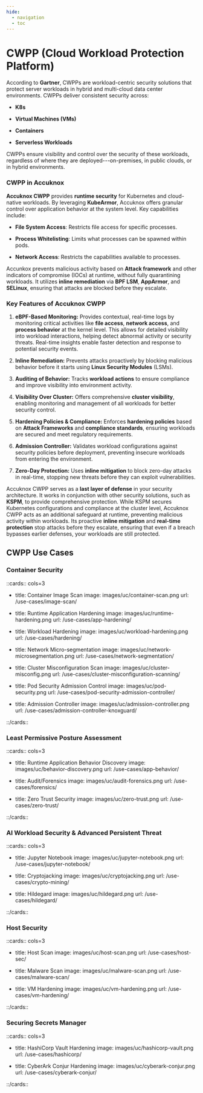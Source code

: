 ```yaml
---
hide:
  - navigation
  - toc
---
```

# CWPP (Cloud Workload Protection Platform)

According to **Gartner**, CWPPs are workload-centric security solutions that protect server workloads in hybrid and multi-cloud data center environments. CWPPs deliver consistent security across:

- **K8s**

- **Virtual Machines (VMs)**

- **Containers**

- **Serverless Workloads**

CWPPs ensure visibility and control over the security of these workloads, regardless of where they are deployed---on-premises, in public clouds, or in hybrid environments.

### CWPP in Accuknox

**Accuknox CWPP** provides **runtime security** for Kubernetes and cloud-native workloads. By leveraging **KubeArmor**, Accuknox offers granular control over application behavior at the system level. Key capabilities include:

- **File System Access**: Restricts file access for specific processes.

- **Process Whitelisting**: Limits what processes can be spawned within pods.

- **Network Access**: Restricts the capabilities available to processes.

Accunkox prevents malicious activity based on **Attack framework** and other indicators of compromise (IOCs) at runtime, without fully quarantining workloads. It utilizes **inline remediation** via **BPF LSM**, **AppArmor**, and **SELinux**, ensuring that attacks are blocked before they escalate.

### Key Features of Accuknox CWPP

1. **eBPF-Based Monitoring:** Provides contextual, real-time logs by monitoring critical activities like **file access**, **network access**, and **process behavior** at the kernel level. This allows for detailed visibility into workload interactions, helping detect abnormal activity or security threats. Real-time insights enable faster detection and response to potential security events.

2. **Inline Remediation:** Prevents attacks proactively by blocking malicious behavior before it starts using **Linux Security Modules** (LSMs).

3. **Auditing of Behavior:** Tracks **workload actions** to ensure compliance and improve visibility into environment activity.

4. **Visibility Over Cluster:** Offers comprehensive **cluster visibility**, enabling monitoring and management of all workloads for better security control.

5. **Hardening Policies & Compliance:** Enforces **hardening policies** based on **Attack Frameworks** and **compliance standards**, ensuring workloads are secured and meet regulatory requirements.

6. **Admission Controller:** Validates workload configurations against security policies before deployment, preventing insecure workloads from entering the environment.

7. **Zero-Day Protection:** Uses **inline mitigation** to block zero-day attacks in real-time, stopping new threats before they can exploit vulnerabilities.

Accuknox CWPP serves as a **last layer of defense** in your security architecture. It works in conjunction with other security solutions, such as **KSPM**, to provide comprehensive protection. While KSPM secures Kubernetes configurations and compliance at the cluster level, Accuknox CWPP acts as an additional safeguard at runtime, preventing malicious activity within workloads. Its proactive **inline mitigation** and **real-time protection** stop attacks before they escalate, ensuring that even if a breach bypasses earlier defenses, your workloads are still protected.

## **CWPP Use Cases**

### Container Security

::cards:: cols=3

- title: Container Image Scan
  image: images/uc/container-scan.png
  url: /use-cases/image-scan/

- title: Runtime Application Hardening
  image: images/uc/runtime-hardening.png
  url: /use-cases/app-hardening/

- title: Workload Hardening
  image: images/uc/workload-hardening.png
  url: /use-cases/hardening/

- title: Network Micro-segmentation
  image: images/uc/network-microsegmentation.png
  url: /use-cases/network-segmentation/

- title: Cluster Misconfiguration Scan
  image: images/uc/cluster-misconfig.png
  url: /use-cases/cluster-misconfiguration-scanning/

- title: Pod Security Admission Control
  image: images/uc/pod-security.png
  url: /use-cases/pod-security-admission-controller/

- title: Admission Controller
  image: images/uc/admission-controller.png
  url: /use-cases/admission-controller-knoxguard/

::/cards::

### Least Permissive Posture Assessment

::cards:: cols=3

- title: Runtime Application Behavior Discovery
  image: images/uc/behavior-discovery.png
  url: /use-cases/app-behavior/

- title: Audit/Forensics
  image: images/uc/audit-forensics.png
  url: /use-cases/forensics/

- title: Zero Trust Security
  image: images/uc/zero-trust.png
  url: /use-cases/zero-trust/

::/cards::

### AI Workload Security & Advanced Persistent Threat

::cards:: cols=3

- title: Jupyter Notebook
  image: images/uc/jupyter-notebook.png
  url: /use-cases/jupyter-notebook/

- title: Cryptojacking
  image: images/uc/cryptojacking.png
  url: /use-cases/crypto-mining/

- title: Hildegard
  image: images/uc/hildegard.png
  url: /use-cases/hildegard/

::/cards::

### Host Security

::cards:: cols=3

- title: Host Scan
  image: images/uc/host-scan.png
  url: /use-cases/host-sec/

- title: Malware Scan
  image: images/uc/malware-scan.png
  url: /use-cases/malware-scan/

- title: VM Hardening
  image: images/uc/vm-hardening.png
  url: /use-cases/vm-hardening/

::/cards::

### Securing Secrets Manager

::cards:: cols=3

- title: HashiCorp Vault Hardening
  image: images/uc/hashicorp-vault.png
  url: /use-cases/hashicorp/

- title: CyberArk Conjur Hardening
  image: images/uc/cyberark-conjur.png
  url: /use-cases/cyberark-conjur/

::/cards::

